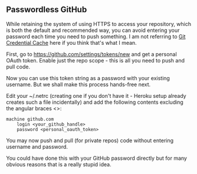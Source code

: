 ## Passwordless GitHub

While retaining the system of using HTTPS to access your repository, which is
both the default and recommended way, you can avoid entering your password each
time you need to push something. I am not referring to [Git Credential Cache](git-scm.com/docs/git-credential-cache) here
if you think that's what I mean.

First, go to https://github.com/settings/tokens/new and get a personal OAuth
token. Enable just the repo scope - this is all you need to push and pull code.

Now you can use this token string as a password with your existing username. But
we shall make this process hands-free next.

Edit your ~/.netrc (creating one if you don't have it - Heroku setup already
creates such a file incidentally) and add the following contents excluding the
angular braces <>:

```
machine github.com
	login <your_github_handle>
	password <personal_oauth_token>
```

You may now push and pull (for private repos) code without entering  username
and password.

You could have done this with your GitHub  password directly but for many
obvious reasons that is a really stupid idea.
